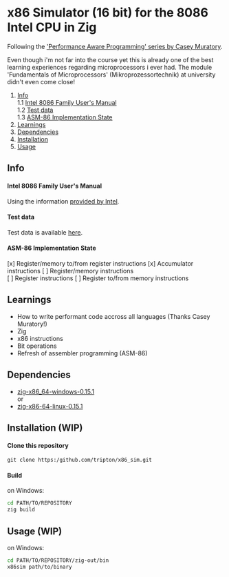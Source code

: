 # x86 Simulator (16 bit) for the 8086 Intel CPU in Zig

Following the ['Performance Aware Programming' series by Casey Muratory](https://www.computerenhance.com/p/table-of-contents).

Even though i'm not far into the course yet this is already one of the best learning experiences regarding microprocessors i ever had. The module 'Fundamentals of Microprocessors' (Mikroprozessortechnik) at university didn't even come close!

1. [Info](#info)    
    1.1 [Intel 8086 Family User's Manual](#intel-8086-family-users-manual)  
    1.2 [Test data](#test-data)     
    1.3 [ASM-86 Implementation State](#asm-86-implementation-state)     
2. [Learnings](#learnings)
3. [Dependencies](#dependencies)
4. [Installation](#installation-wip)
5. [Usage](#usage-wip)


## Info
#### Intel 8086 Family User's Manual
Using the information [provided by Intel](https://archive.org/details/bitsavers_intel80869lyUsersManualOct79_62967963/mode/2up?view=theater).


#### Test data
Test data is available [here](https://github.com/cmuratori/computer_enhance).

#### ASM-86 Implementation State
[x] Register/memory to/from register instructions
[x] Accumulator instructions
[ ] Register/memory instructions     
[ ] Register instructions
[ ] Register to/from memory instructions



## Learnings
- How to write performant code accross all languages (Thanks Casey Muratory!)
- Zig
- x86 instructions
- Bit operations
- Refresh of assembler programming (ASM-86)

## Dependencies
- [zig-x86_64-windows-0.15.1](https://ziglang.org/download/)        
or
- [zig-x86-64-linux-0.15.1](https://ziglang.org/download/)

## Installation (WIP)
#### Clone this repository
```
git clone https:/github.com/tripton/x86_sim.git
```

#### Build
on Windows:
```bash
cd PATH/TO/REPOSITORY
zig build
```

## Usage (WIP)
on Windows:
```bash
cd PATH/TO/REPOSITORY/zig-out/bin
x86sim path/to/binary
```